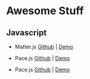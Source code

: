 # Awesome Stuff
## Javascript
- Matter.js
[Github](https://github.com/liabru/matter-js) | [Demo](http://brm.io/matter-js/)

- Pace.js
[Github](https://github.com/HubSpot/pace) | [Demo](http://github.hubspot.com/pace/docs/welcome/)

- Pace.js
[Github](https://github.com/kimmobrunfeldt/progressbar.js) | [Demo](https://kimmobrunfeldt.github.io/progressbar.js/)
